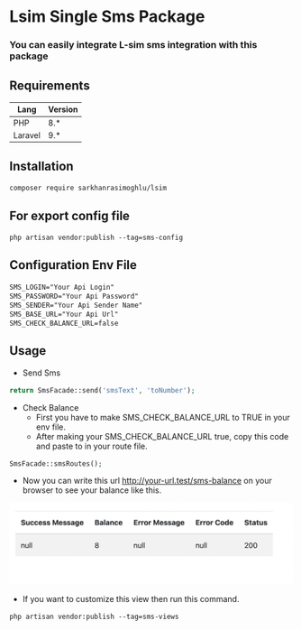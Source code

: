 # Lsim Single Sms Package

### You can easily integrate L-sim sms integration with this package

## Requirements

| Lang       | Version |
| ---------- | ---- |
| PHP        | 8.*  |
| Laravel    | 9.*  |

## Installation

```console
composer require sarkhanrasimoghlu/lsim
```

## For export config file

```console
php artisan vendor:publish --tag=sms-config
```

## Configuration Env File

```console
SMS_LOGIN="Your Api Login"
SMS_PASSWORD="Your Api Password"
SMS_SENDER="Your Api Sender Name"
SMS_BASE_URL="Your Api Url"
SMS_CHECK_BALANCE_URL=false
```

## Usage

* Send Sms

```php
return SmsFacade::send('smsText', 'toNumber');
```

* Check Balance
    * First you have to make SMS_CHECK_BALANCE_URL to TRUE in your env file.
    * After making your SMS_CHECK_BALANCE_URL true, copy this code and paste to in your route file.

```php
SmsFacade::smsRoutes();
```
      
* Now you can write this url http://your-url.test/sms-balance on your browser to see your balance like this.

![](images/balance.png)

* If you want to customize this view then run this command.

```console
php artisan vendor:publish --tag=sms-views
```



